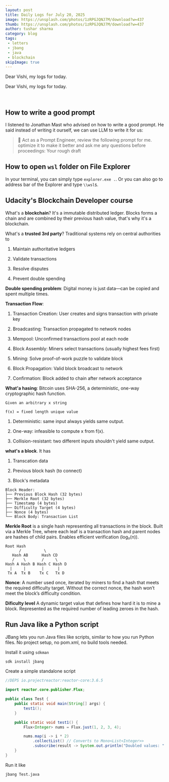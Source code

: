 ```yaml
---
layout: post
title: Daily Logs for July 20, 2025
image: https://unsplash.com/photos/1zRPGJQNJ7M/download?w=437
thumb: https://unsplash.com/photos/1zRPGJQNJ7M/download?w=437
author: tushar sharma
category: blog
tags: 
 - letters
 - jbang
 - java
 - blockchain
skipImage: true
---
```


Dear Vishi, my logs for today.<!-- truncate_here -->

Dear Vishi, my logs for today.

<br>

## How to write a good prompt

I listened to Jonathan Mast who advised on how to write a good prompt. He said instead of writing it ourself, we can use LLM to write it for us:

>💬 Act as a Prompt Engineer, review the following prompt for me. optimize it to make it better and ask me any questions before proceedings: Your rough draft

## How to open `wsl` folder on File Explorer

In your terminal, you can simply type `explorer.exe .`. Or you can also go to address bar of the Explorer and type `\\wsl$`. 

## Udacity's Blockchain Developer course

What's a **blockchain**? It's a immutable distributed ledger. Blocks forms a chain and are combined by their previous hash value, that's why it's a blockchain.

What's a **trusted 3rd party**? Traditional systems rely on central authorities to 

1. Maintain authoritative ledgers

2. Validate transactions

3. Resolve disputes

4. Prevent double spending


**Double spending problem**: Digital money is just data—can be copied and spent multiple times.

**Transaction Flow**:

1. Transaction Creation: User creates and signs transaction with private key

2. Broadcasting: Transaction propagated to network nodes

3. Mempool: Unconfirmed transactions pool at each node

4. Block Assembly: Miners select transactions (usually highest fees first)

5. Mining: Solve proof-of-work puzzle to validate block

6. Block Propagation: Valid block broadcast to network

7. Confirmation: Block added to chain after network acceptance

**What'a hasing**: Bitcoin uses SHA-256, a deterministic, one-way cryptographic hash function.

```
Given an arbitrary x string

f(x) = fixed length unique value
```

1. Deterministic: same input always yields same output.

2. One-way: infeasible to compute x from f(x).

3. Collision-resistant: two different inputs shouldn't yield same output.

**what's a block**. It has

1. Transcation data

2. Previous block hash (to connect)

3. Block's metadata

```
Block Header:
├── Previous Block Hash (32 bytes)
├── Merkle Root (32 bytes)  
├── Timestamp (4 bytes)
├── Difficulty Target (4 bytes)
├── Nonce (4 bytes)
└── Block Body: Transaction List
```

**Merkle Root** is a single hash representing all transactions in the block. Built via a Merkle Tree, where each leaf is a transaction hash and parent nodes are hashes of child pairs. Enables efficient verification (log₂(n)).

```
Root Hash
      /          \
   Hash AB      Hash CD
   /    \       /     \
Hash A Hash B Hash C Hash D
  |     |       |      |
 Tx A  Tx B    Tx C   Tx D
```

**Nonce**: A number used once, iterated by miners to find a hash that meets the required difficulty target. Without the correct nonce, the hash won’t meet the block’s difficulty condition.

**Dificulty level** A dynamic target value that defines how hard it is to mine a block. Represented as the required number of leading zeroes in the hash.

## Run Java like a Python script

JBang lets you run Java files like scripts, similar to how you run Python files. No project setup, no pom.xml, no build tools needed.

Install it using `sdkman`

```bash 
sdk install jbang
```

Create a simple standalone script

```java
//DEPS io.projectreactor:reactor-core:3.6.5

import reactor.core.publisher.Flux;

public class Test {
    public static void main(String[] args) {
        test1();
    }

    public static void test1() {
        Flux<Integer> nums = Flux.just(1, 2, 3, 4);

        nums.map(i -> i * 2)
            .collectList() // Converts to Mono<List<Integer>>
            .subscribe(result -> System.out.println("Doubled values: " + result));
    }
}
```

Run it like 

```bash
jbang Test.java
```